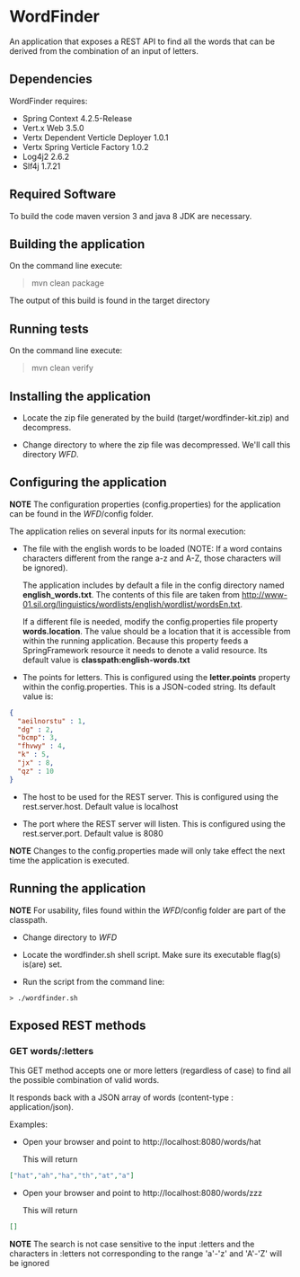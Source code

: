 # WordFinder

An application that exposes a REST API to find all the words that can be derived from the combination of an input of letters.

## Dependencies

WordFinder requires:

* Spring Context 4.2.5-Release
* Vert.x Web 3.5.0
* Vertx Dependent Verticle Deployer 1.0.1
* Vertx Spring Verticle Factory 1.0.2
* Log4j2 2.6.2
* Slf4j 1.7.21

## Required Software

To build the code maven version 3 and java 8 JDK are necessary.

## Building the application

On the command line execute:

> mvn clean package

The output of this build is found in the target directory

## Running tests

On the command line execute:

> mvn clean verify

## Installing the application

* Locate the zip file generated by the build (target/wordfinder-kit.zip) and decompress.

* Change directory to where the zip file was decompressed. We'll call this directory $WFD$.

## Configuring the application

**NOTE** The configuration properties (config.properties) for the application can be found in the $WFD$/config folder.

The application relies on several inputs for its normal execution:

* The file with the english words to be loaded (NOTE: If a word contains characters different from the range a-z and A-Z,
those characters will be ignored).

	The application includes by default a file in the config directory named **english_words.txt**. The contents of this file
are taken from <http://www-01.sil.org/linguistics/wordlists/english/wordlist/wordsEn.txt>.

	If a different file is needed, modify the config.properties file property **words.location**. The value should be a location
that it is accessible from within the running application. Because this property feeds a SpringFramework resource
it needs to denote a valid resource. Its default value is **classpath:english-words.txt**

* The points for letters. This is configured using the **letter.points** property within the config.properties.
This is a JSON-coded string. Its default value is:

```json
{
  "aeilnorstu" : 1,
  "dg" : 2,
  "bcmp": 3,
  "fhvwy" : 4,
  "k" : 5,
  "jx" : 8,
  "qz" : 10
} 
```

* The host to be used for the REST server. This is configured using the rest.server.host. Default value is localhost

* The port where the REST server will listen. This is configured using the rest.server.port. Default value is 8080

**NOTE** Changes to the config.properties made will only take effect the next time the application is executed.

## Running the application

**NOTE** For usability, files found within the $WFD$/config folder are part of the classpath.

* Change directory to $WFD$

* Locate the wordfinder.sh shell script. Make sure its executable flag(s) is(are) set.

* Run the script from the command line:

```text
> ./wordfinder.sh
```

## Exposed REST methods

### GET words/:letters

This GET method accepts one or more letters (regardless of case) to find all the possible combination of valid words.

It responds back with a JSON array of words (content-type : application/json).

Examples:

* Open your browser and point to http://localhost:8080/words/hat

	This will return

```json
["hat","ah","ha","th","at","a"]
```
* Open your browser and point to http://localhost:8080/words/zzz

	This will return

```json
[]
```

**NOTE** The search is not case sensitive to the input :letters and the characters in :letters not corresponding to the
range 'a'-'z' and 'A'-'Z' will be ignored
